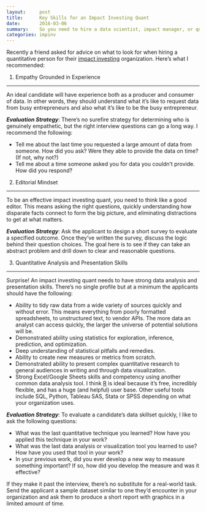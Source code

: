 ```yaml
---
layout:     post
title:      Key Skills for an Impact Investing Quant
date:       2016-03-06
summary:    So you need to hire a data scientist, impact manager, or quantitative analyst for your impact investing organization. Here’s how to find the right person.
categories: impinv
---
```


Recently a friend asked for advice on what to look for when hiring a quantitative person for their <a href = "https://thegiin.org/impact-investing" target = "_blank"> impact investing</a> organization. Here’s what I recommended:


1. Empathy Grounded in Experience
---------------------------------

An ideal candidate will have experience both as a producer and consumer of data. In other words, they should understand what it’s like to request data from busy entrepreneurs and also what it’s like to be the busy entrepreneur. 

***Evaluation Strategy***: There’s no surefire strategy for determining who is genuinely empathetic, but the right interview questions can go a long way. I recommend the following: 

* Tell me about the last time you requested a large amount of data from someone. How did you ask? Were they able to provide the data on time? (If not, why not?) 
* Tell me about a time someone asked you for data you couldn’t provide. How did you respond?

2. Editorial Mindset
---------------------

To be an effective impact investing quant, you need to think like a good editor. This means asking the right questions, quickly understanding how disparate facts connect to form the big picture, and eliminating distractions to get at what matters. 

***Evaluation Strategy***: Ask the applicant to design a short survey to evaluate a specified outcome. Once they’ve written the survey, discuss the logic behind their question choices. The goal here is to see if they can take an abstract problem and drill down to clear and reasonable questions.

3. Quantitative Analysis and Presentation Skills
------------------------------------------------

Surprise! An impact investing quant needs to have strong data analysis and presentation skills. There’s no single profile but at a minimum the applicants should have the following: 

* Ability to tidy raw data from a wide variety of sources quickly and without error. This means everything from poorly formatted spreadsheets, to unstructured text, to vendor APIs. The more data an analyst can access quickly, the larger the universe of potential solutions will be. 
* Demonstrated ability using statistics for exploration, inference, prediction, and optimization. 
* Deep understanding of statistical pitfalls and remedies. 
* Ability to create new measures or metrics from scratch.
* Demonstrated ability to present complex quantitative research to general audiences in writing and through data visualization. 
* Strong Excel/Google Sheets skills and competency using another common data analysis tool. I think <a href = "https://www.r-project.org/" target = "_blank">R</a> is ideal because it’s free, incredibly flexible, and has a huge (and helpful) user base. Other useful tools include SQL, Python, Tableau SAS, Stata or SPSS depending on what your organization uses.

***Evaluation Strategy***: To evaluate a candidate’s data skillset quickly, I like to ask the following questions: 

* What was the last quantitative technique you learned? How have you applied this technique in your work?  
* What was the last data analysis or visualization tool you learned to use? How have you used that tool in your work? 
* In your previous work, did you ever develop a new way to measure something important? If so, how did you develop the measure and was it effective?

If they make it past the interview, there’s no substitute for a real-world task. Send the applicant a sample dataset similar to one they’d encounter in your organization and ask them to produce a short report with graphics in a limited amount of time. 



